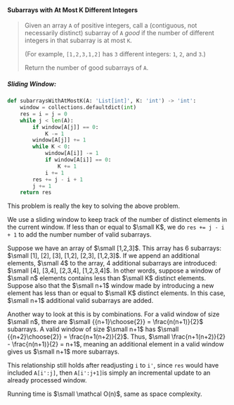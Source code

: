 #### Subarrays with At Most K Different Integers

> Given an array `A` of positive integers, call a \(contiguous, not necessarily distinct\) subarray of `A` _good_ if the number of different integers in that subarray is at most `K`.
>
> \(For example, `[1,2,3,1,2]` has `3` different integers: `1`, `2`, and `3`.\)
>
> Return the number of good subarrays of `A`.

##### Sliding Window:

```py
def subarraysWithAtMostK(A: 'List[int]', K: 'int') -> 'int':
    window = collections.defaultdict(int)
    res = i = j = 0
    while j < len(A):
        if window[A[j]] == 0:
            K -= 1
        window[A[j]] += 1
        while K < 0:
            window[A[i]] -= 1
            if window[A[i]] == 0:
                K += 1
            i += 1
        res += j - i + 1
        j += 1
    return res
```

This problem is really the key to solving the above problem.

We use a sliding window to keep track of the number of distinct elements in the current window. If less than or equal to $\small K$, we do `res += j - i + 1` to add the number number of valid subarrays.

Suppose we have an array of $\small [1,2,3]$. This array has 6 subarrays: $\small [1], [2], [3], [1,2], [2,3], [1,2,3]$. If we append an additional elements, $\small 4$ to the array, 4 additional subarrays are introduced: $\small [4], [3,4], [2,3,4], [1,2,3,4]$. In other words, suppose a window of $\small n$ elements contains less than $\small K$ distinct elements. Suppose also that the $\small n+1$ window made by introducing a new element has less than or equal to $\small K$ distinct elements. In this case, $\small n+1$ additional valid subarrays are added.

Another way to look at this is by combinations. For a valid window of size $\small n$, there are $\small {{n+1}\choose{2}} = \frac{n(n+1)}{2}$ subarrays. A valid window of size $\small n+1$ has $\small {{n+2}\choose{2}} = \frac{n+1(n+2)}{2}$. Thus, $\small \frac{n+1(n+2)}{2} - \frac{n(n+1)}{2} = n+1$, meaning an additional element in a valid window gives us $\small n+1$ more subarrays.

This relationship still holds after readjusting `i` to `i'`, since `res` would have included `A[i':j]`, then `A[i':j+1]`is simply an incremental update to an already processed window.

Running time is $\small \mathcal O(n)$, same as space complexity.

